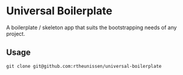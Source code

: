 # Universal Boilerplate

A boilerplate / skeleton app that suits the bootstrapping needs of any project.

## Usage

`git clone git@github.com:rtheunissen/universal-boilerplate`
